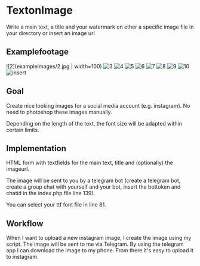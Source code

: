 # TextonImage 
Write a main text, a title and your watermark on ether a specific image file in your directory or insert an image url

## Examplefootage
![2](exampleimages/2.jpg | width=100)
![3](exampleimages/3.jpg)
![4](exampleimages/4.jpg)
![5](exampleimages/5.jpg)
![6](exampleimages/6.jpg)
![7](exampleimages/7.jpg)
![8](exampleimages/8.jpg)
![9](exampleimages/9.jpg)
![10](exampleimages/10.jpg)
![insert](exampleimages/0.jpg)

## Goal
Create nice looking images for a social media account (e.g. instagram).
No need to photoshop these images manually.

Depending on the length of the text, the font size will be adapted within certain limits.

## Implementation
HTML form with textfields for the main text, title and (optionally) the imageurl.

The image will be sent to you by a telegram bot (create a telegram bot, create a group chat with yourself and your bot, insert the bottoken and chatid in the index.php file line 139).

You can select your ttf font file in line 81.

## Workflow
When I want to upload a new instagram image, I create the image using my script. The image will be sent to me via Telegram. By using the telegram app I can download the image to my phone. From there it's easy to upload it to instagram. 
